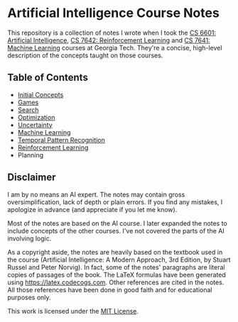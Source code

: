 # Artificial Intelligence Course Notes
This repository is a collection of notes I wrote when I took the [CS 6601: Artificial Intelligence](https://www.omscs.gatech.edu/cs-6601-artificial-intelligence), [CS 7642: Reinforcement Learning](http://omscs.gatech.edu/cs-7642-reinforcement-learning) and [CS 7641: Machine Learning](https://omscs.gatech.edu/cs-7641-machine-learning) courses at Georgia Tech. They're a concise, high-level description of the concepts taught on those courses.

## Table of Contents
* [Initial Concepts](initial-concepts.md)
* [Games](games.md)
* [Search](search.md)
* [Optimization](optimization.md)
* [Uncertainty](uncertainty.md)
* [Machine Learning](machine-learning.md)
* [Temporal Pattern Recognition](temporal-pattern-recognition.md)
* [Reinforcement Learning](reinforcement-learning.md)
* Planning

## Disclaimer
I am by no means an AI expert. The notes may contain gross oversimplification, lack of depth or plain errors. If you find any mistakes, I apologize in advance (and appreciate if you let me know).

Most of the notes are based on the AI course. I later expanded the notes to include concepts of the other courses. I've not covered the parts of the AI involving logic.

As a copyright aside, the notes are heavily based on the textbook used in the course (Artificial Intelligence: A Modern Approach, 3rd Edition, by Stuart Russel and Peter Norvig). In fact, some of the notes' paragraphs are literal copies of passages of the book. The LaTeX formulas have been generated using https://latex.codecogs.com. Other references are cited in the notes. All those references have been done in good faith and for educational purposes only.

This work is licensed under the [MIT License](LICENSE).

